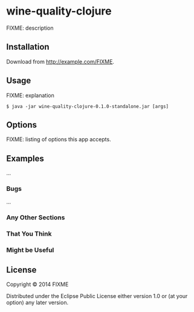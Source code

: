# wine-quality-clojure

FIXME: description

## Installation

Download from http://example.com/FIXME.

## Usage

FIXME: explanation

    $ java -jar wine-quality-clojure-0.1.0-standalone.jar [args]

## Options

FIXME: listing of options this app accepts.

## Examples

...

### Bugs

...

### Any Other Sections
### That You Think
### Might be Useful

## License

Copyright © 2014 FIXME

Distributed under the Eclipse Public License either version 1.0 or (at
your option) any later version.
